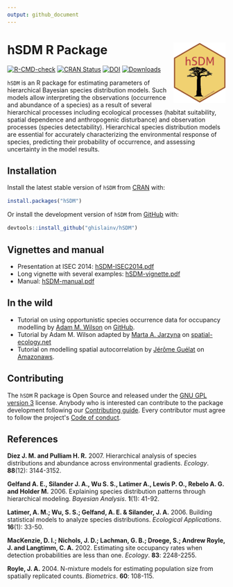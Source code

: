```yaml
---
output: github_document
---
```


<!-- README.md is generated from README.Rmd. Please edit that file -->



# hSDM R Package <img src="man/figures/logo.png" align="right" alt="" width="120" />

[![R-CMD-check](https://github.com/ghislainv/hSDM/workflows/R-CMD-check/badge.svg)](https://github.com/ghislainv/hSDM/actions/workflows/check-standard.yaml)
[![CRAN Status](https://www.r-pkg.org/badges/version/hSDM)](https://cran.r-project.org/package=hSDM)
[![DOI](https://zenodo.org/badge/DOI/10.5281/zenodo.594920.svg)](https://doi.org/10.5281/zenodo.594920)
[![Downloads](https://cranlogs.r-pkg.org/badges/grand-total/hSDM)](https://cran.r-project.org/package=hSDM)

`hSDM` is an R package for estimating parameters of hierarchical Bayesian species distribution models. Such models allow interpreting the observations (occurrence and abundance of a species) as a result of several hierarchical processes including ecological processes (habitat suitability, spatial dependence and anthropogenic disturbance) and observation processes (species detectability). Hierarchical species distribution models are essential for accurately characterizing the environmental response of species, predicting their probability of occurrence, and assessing uncertainty in the model results.

## Installation

Install the latest stable version of `hSDM` from [CRAN](https://cran.r-project.org/) with:


```r
install.packages("hSDM")
```

Or install the development version of `hSDM` from [GitHub](https://github.com/ghislainv/hSDM) with:


```r
devtools::install_github("ghislainv/hSDM")
```

## Vignettes and manual

- Presentation at ISEC 2014: [hSDM-ISEC2014.pdf](https://bioscenemada.cirad.fr/FileTransfer/hSDM-ISEC2014.pdf)
- Long vignette with several examples: [hSDM-vignette.pdf](https://bioscenemada.cirad.fr/FileTransfer/hSDM-vignette.pdf)
- Manual: [hSDM-manual.pdf](https://CRAN.R-project.org/package=hSDM/hSDM.pdf)

## In the wild

- Tutorial on using opportunistic species occurrence data for occupancy modelling by [Adam M. Wilson](https://github.com/adammwilson) on [GitHub](https://github.com/adammwilson/hSDM_Tutorial/blob/master/hSDM_Tutorial.md).
- Tutorial by Adam M. Wilson adapted by [Marta A. Jarzyna](https://www.majarzyna.com/) on [spatial-ecology.net](http://spatial-ecology.net/dokuwiki/doku.php?id=wiki:spdistr2)
- Tutorial on modelling spatial autocorrelation by [Jérôme Guélat](https://www.random-nature.net) on [Amazonaws](https://rstudio-pubs-static.s3.amazonaws.com/9687_cc323b60e5d542449563ff1142163f05.html).

## Contributing

The `hSDM` R package is Open Source and released under the [GNU GPL version 3](https://www.gnu.org/licenses/gpl-3.0.en.html) license. Anybody who is interested can contribute to the package development following our [Contributing guide](CONTRIBUTING.html). Every contributor must agree to follow the project's [Code of conduct](CODE_OF_CONDUCT.html).

## References

**Diez J. M. and Pulliam H. R.** 2007. Hierarchical analysis of species distributions and abundance across environmental gradients. _Ecology_. **88**(12): 3144-3152.

**Gelfand A. E., Silander J. A., Wu S. S., Latimer A., Lewis P. O., Rebelo A. G. and Holder M.** 2006. Explaining species distribution patterns through hierarchical modeling. _Bayesian Analysis_. **1**(1): 41-92.

**Latimer, A. M.; Wu, S. S.; Gelfand, A. E. & Silander, J. A.** 2006. Building statistical models to analyze species distributions. _Ecological Applications_. **16**(1): 33-50.

**MacKenzie, D. I.; Nichols, J. D.; Lachman, G. B.; Droege, S.; Andrew Royle, J. and Langtimm, C. A.** 2002. Estimating site occupancy rates when detection probabilities are less than one. _Ecology_. **83**: 2248-2255.

**Royle, J. A.** 2004. N-mixture models for estimating population size from spatially replicated counts. _Biometrics_. **60**: 108-115.
